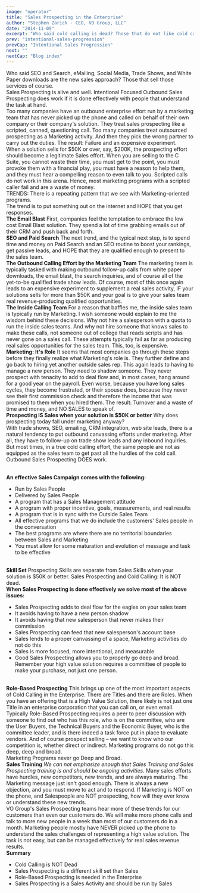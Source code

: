```yaml
---
image: "operator"
title: "Sales Prospecting in the Enterprise"
author: "Stephen Zarick - CEO, VO Group, LLC"
date: "2014-11-09"
excerpt: "Who said cold calling is dead? Those that do not like cold calling of course."
prev: "intentional-sales-progression"
prevCap: "Intentional Sales Progression"
next: ""
nextCap: "Blog index"
---
```


Who said SEO and Search, eMailing, Social Media, Trade Shows, and White Paper downloads are the new sales approach? Those that sell those services of course.
\
Sales Prospecting is alive and well. Intentional Focused Outbound Sales Prospecting does work if it is done effectively with people that understand the task at hand.
\
Too many companies have an outbound enterprise effort run by a marketing team that has never picked up the phone and called on behalf of their own company or their company's solution. They treat sales prospecting like a scripted, canned, questioning call. Too many companies treat outsourced prospecting as a Marketing activity. And then they pick the wrong partner to carry out the duties. The result: Failure and an expensive experiment.
\
When a solution sells for $50K or over, say, $200K, the prospecting effort should become a legitimate Sales effort. When you are selling to the C Suite, you cannot waste their time, you must get to the point, you must provoke them with a financial play, you must have a reason to help them, and they must hear a compelling reason to even talk to you. Scripted calls do not work in this arena. Hence, most marketing programs with a scripted caller fail and are a waste of money.
\
TRENDS: There is a repeating pattern that we see with Marketing-oriented programs.
\
The trend is to put something out on the internet and HOPE that you get responses.
\
**The Email Blast**
First, companies feel the temptation to embrace the low cost Email Blast solution. They spend a lot of time grabbing emails out of their CRM and push back and forth.
\
**SEO and Paid Search**
The next trend, and the typical next step, is to spend time and money on Paid Search and an SEO routine to boost your rankings, get passive leads, and HOPE that they are qualified enough to present to the sales team.
\
**The Outbound Calling Effort by the Marketing Team**
The marketing team is typically tasked with making outbound follow-up calls from white paper downloads, the email blast, the search inquiries, and of course all of the yet-to-be qualified trade show leads. Of course, most of this once again leads to an expensive experiment to supplement a real sales activity, IF your solutions sells for more than $50K and your goal is to give your sales team real revenue-producing qualified opportunities.
\
**The Inside Calling Team**
For a reason that baffles me, the inside sales team is typically run by Marketing. I wish someone would explain to me the wisdom behind these decisions. Why not hire a salesperson with a quota to run the inside sales teams. And why not hire someone that knows sales to make these calls, not someone out of college that reads scripts and has never gone on a sales call. These attempts typically fail as far as producing real sales opportunities for the sales team. This, too, is expensive.
\
**Marketing: It's Role**
It seems that most companies go through these steps before they finally realize what Marketing's role is. They further define and go back to hiring yet another outside sales rep. This again leads to having to manage a new person. They need to shadow someone. They never prospect with tenacity to add to deal flow and, in most cases, hang around for a good year on the payroll. Even worse, because you have long sales cycles, they become frustrated, or their spouse does, because they never see their first commission check and therefore the income that was promised to them when you hired them. The result: Turnover and a waste of time and money, and NO SALES to speak of.
\
**Prospecting IS Sales when your solution is $50K or better**
Why does prospecting today fall under marketing anyway?
\
With trade shows, SEO, emailing, CRM integration, web site leads, there is a natural tendency to put outbound canvassing efforts under marketing. After all, they have to follow-up on trade show leads and any inbound inquiries. But most times, in a true cold calling effort, the same people are not as equipped as the sales team to get past all the hurdles of the cold call.
\
Outbound Sales Prospecting DOES work.

\
**An effective Sales Campaign comes with the following:**
- Run by Sales People
- Delivered by Sales People
- A program that has a Sales Management attitude
- A program with proper incentive, goals, measurements, and real results
- A program that is in sync with the Outside Sales Team
- All effective programs that we do include the customers' Sales people in the conversation
- The best programs are where there are no territorial boundaries between Sales and Marketing
- You must allow for some maturation and evolution of message and task to be effective

\
**Skill Set**
Prospecting Skills are separate from Sales Skills when your solution is $50K or better. Sales Prospecting and Cold Calling: It is NOT dead.
\
**When Sales Prospecting is done effectively we solve most of the above issues:**
- Sales Prospecting adds to deal flow for the eagles on your sales team
- It avoids having to have a new person shadow
- It avoids having that new salesperson that never makes their commission
- Sales Prospecting can feed that new salesperson's account base
- Sales lends to a proper canvassing of a space, Marketing activities do not do this
- Sales is more focused, more intentional, and measurable
- Good Sales Prospecting allows you to properly go deep and broad. Remember your high value solution requires a committee of people to make your purchase, not just one person.

\
**Role-Based Prospecting**
This brings up one of the most important aspects of Cold Calling in the Enterprise. There are Titles and there are Roles. When you have an offering that is a High Value Solution, there likely is not just one Title in an enterprise corporation that you can call on, or even email.
\
Typically Role-Based Prospecting requires a peer to peer discussion with someone to find out who has this role, who is on the committee, who are the User Buyers, the Technical Buyers and the Economic Buyer, who is the committee leader, and is there indeed a task force put in place to evaluate vendors. And of course prospect selling – we want to know who our competition is, whether direct or indirect. Marketing programs do not go this deep, deep and broad.
\
Marketing Programs never go Deep and Broad.
\
**Sales Training**
_We can not emphasize enough that Sales Training and Sales Prospecting training is and should be ongoing activities._ Many sales efforts have hurdles, new competitors, new trends, and are always maturing. The Marketing message just isn't good enough. There is always a new objection, and you must move to act and to respond. If Marketing is NOT on the phone, and Salespeople are NOT prospecting, how will they ever know or understand these new trends.
\
VO Group's Sales Prospecting teams hear more of these trends for our customers than even our customers do. We will make more phone calls and talk to more new people in a week than most of our customers do in a month. Marketing people mostly have NEVER picked up the phone to understand the sales challenges of representing a high value solution. The task is not easy, but can be managed effectively for real sales revenue results.
\
**Summary**
- Cold Calling is NOT Dead
- Sales Prospecting is a different skill set than Sales
- Role-Based Prospecting is needed in the Enterprise
- Sales Prospecting is a Sales Activity and should be run by Sales